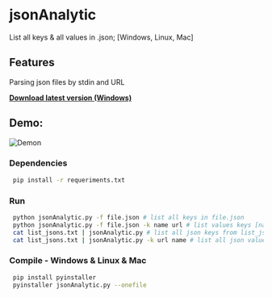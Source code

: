 # jsonAnalytic


List all keys & all values in .json; [Windows, Linux, Mac]

## Features
Parsing json files by stdin and URL


[**Download latest version (Windows)**](https://github.com/raylan-oliveira/jsonAnalytic/releases/latest)
## Demo:
![Demon](https://raw.githubusercontent.com/raylan-oliveira/demos/main/demos/jsonAnalytic.gif)


### Dependencies
   ```sh
	pip install -r requeriments.txt
   ```
   
### Run
   ```sh
	python jsonAnalytic.py -f file.json # list all keys in file.json
	python jsonAnalytic.py -f file.json -k name url # list values keys [name, url] in file.json
    cat list_jsons.txt | jsonAnalytic.py # list all json keys from list_jsons.txt
    cat list_jsons.txt | jsonAnalytic.py -k url name # list all json values keys [url, name] from list_jsons.txt
   ```
	
### Compile - Windows & Linux & Mac
   ```sh
	pip install pyinstaller
	pyinstaller jsonAnalytic.py --onefile	   
   ```
